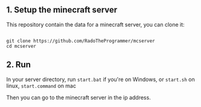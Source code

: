 ## 1. Setup the minecraft server

This repository contain the data for a minecraft server, you can clone it:

```

git clone https://github.com/RadoTheProgrammer/mcserver
cd mcserver
```

## 2. Run 
In your server directory, run `start.bat` if you're on Windows, or `start.sh` on linux, `start.command` on mac

Then you can go to the minecraft server in the ip address.
